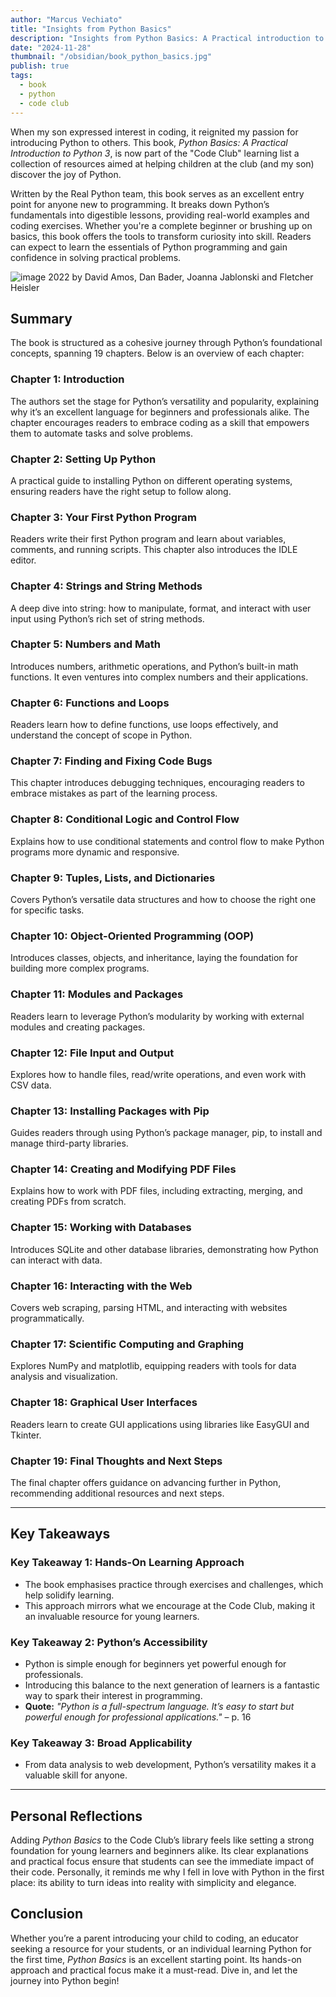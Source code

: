 ```yaml
---
author: "Marcus Vechiato"
title: "Insights from Python Basics"
description: "Insights from Python Basics: A Practical introduction to Python 3, 4th Ed."
date: "2024-11-28"
thumbnail: "/obsidian/book_python_basics.jpg"
publish: true
tags:
  - book
  - python
  - code club
--- 
```



When my son expressed interest in coding, it reignited my passion for introducing Python to others. This book, _Python Basics: A Practical Introduction to Python 3_, is now part of the "Code Club" learning list a collection of resources aimed at helping children at the club (and my son) discover the joy of Python.

Written by the Real Python team, this book serves as an excellent entry point for anyone new to programming. It breaks down Python’s fundamentals into digestible lessons, providing real-world examples and coding exercises. Whether you're a complete beginner or brushing up on basics, this book offers the tools to transform curiosity into skill. Readers can expect to learn the essentials of Python programming and gain confidence in solving practical problems.

![image](/obsidian/book_python_basics.jpg)
2022 by David Amos, Dan Bader, Joanna Jablonski and Fletcher Heisler

## **Summary**

The book is structured as a cohesive journey through Python’s foundational concepts, spanning 19 chapters. Below is an overview of each chapter:

### **Chapter 1: Introduction**

The authors set the stage for Python’s versatility and popularity, explaining why it’s an excellent language for beginners and professionals alike. The chapter encourages readers to embrace coding as a skill that empowers them to automate tasks and solve problems.

### **Chapter 2: Setting Up Python**

A practical guide to installing Python on different operating systems, ensuring readers have the right setup to follow along.

### **Chapter 3: Your First Python Program**

Readers write their first Python program and learn about variables, comments, and running scripts. This chapter also introduces the IDLE editor.

### **Chapter 4: Strings and String Methods**

A deep dive into string: how to manipulate, format, and interact with user input using Python’s rich set of string methods.

### **Chapter 5: Numbers and Math**

Introduces numbers, arithmetic operations, and Python’s built-in math functions. It even ventures into complex numbers and their applications.

### **Chapter 6: Functions and Loops**

Readers learn how to define functions, use loops effectively, and understand the concept of scope in Python.

### **Chapter 7: Finding and Fixing Code Bugs**

This chapter introduces debugging techniques, encouraging readers to embrace mistakes as part of the learning process.

### **Chapter 8: Conditional Logic and Control Flow**

Explains how to use conditional statements and control flow to make Python programs more dynamic and responsive.

### **Chapter 9: Tuples, Lists, and Dictionaries**

Covers Python’s versatile data structures and how to choose the right one for specific tasks.

### **Chapter 10: Object-Oriented Programming (OOP)**

Introduces classes, objects, and inheritance, laying the foundation for building more complex programs.

### **Chapter 11: Modules and Packages**

Readers learn to leverage Python’s modularity by working with external modules and creating packages.

### **Chapter 12: File Input and Output**

Explores how to handle files, read/write operations, and even work with CSV data.

### **Chapter 13: Installing Packages with Pip**

Guides readers through using Python’s package manager, pip, to install and manage third-party libraries.

### **Chapter 14: Creating and Modifying PDF Files**

Explains how to work with PDF files, including extracting, merging, and creating PDFs from scratch.

### **Chapter 15: Working with Databases**

Introduces SQLite and other database libraries, demonstrating how Python can interact with data.

### **Chapter 16: Interacting with the Web**

Covers web scraping, parsing HTML, and interacting with websites programmatically.

### **Chapter 17: Scientific Computing and Graphing**

Explores NumPy and matplotlib, equipping readers with tools for data analysis and visualization.

### **Chapter 18: Graphical User Interfaces**

Readers learn to create GUI applications using libraries like EasyGUI and Tkinter.

### **Chapter 19: Final Thoughts and Next Steps**

The final chapter offers guidance on advancing further in Python, recommending additional resources and next steps.

---

## **Key Takeaways**

### **Key Takeaway 1: Hands-On Learning Approach**

- The book emphasises practice through exercises and challenges, which help solidify learning.
- This approach mirrors what we encourage at the Code Club, making it an invaluable resource for young learners.

### **Key Takeaway 2: Python’s Accessibility**

- Python is simple enough for beginners yet powerful enough for professionals.
- Introducing this balance to the next generation of learners is a fantastic way to spark their interest in programming.
- **Quote:** _"Python is a full-spectrum language. It’s easy to start but powerful enough for professional applications."_ – p. 16

### **Key Takeaway 3: Broad Applicability**

- From data analysis to web development, Python’s versatility makes it a valuable skill for anyone.

---

## **Personal Reflections**

Adding _Python Basics_ to the Code Club’s library feels like setting a strong foundation for young learners and beginners alike. Its clear explanations and practical focus ensure that students can see the immediate impact of their code. Personally, it reminds me why I fell in love with Python in the first place: its ability to turn ideas into reality with simplicity and elegance.

## **Conclusion**

Whether you’re a parent introducing your child to coding, an educator seeking a resource for your students, or an individual learning Python for the first time, _Python Basics_ is an excellent starting point. Its hands-on approach and practical focus make it a must-read. Dive in, and let the journey into Python begin!
